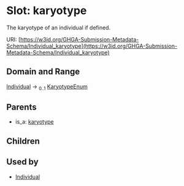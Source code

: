 
# Slot: karyotype


The karyotype of an individual if defined.

URI: [https://w3id.org/GHGA-Submission-Metadata-Schema/Individual_karyotype](https://w3id.org/GHGA-Submission-Metadata-Schema/Individual_karyotype)


## Domain and Range

[Individual](Individual.md) &#8594;  <sub>0..1</sub> [KaryotypeEnum](KaryotypeEnum.md)

## Parents

 *  is_a: [karyotype](karyotype.md)

## Children


## Used by

 * [Individual](Individual.md)
